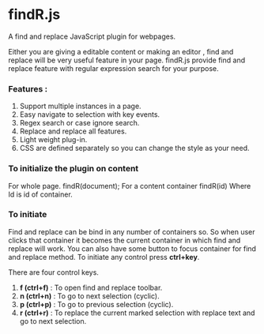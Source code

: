 findR.js
========

A find and replace JavaScript plugin for webpages.

Either you are giving a editable content or making an editor , find and replace will be very useful feature in your page. findR.js provide find and replace feature with regular expression search for your purpose.

<h3>Features :</h3>

1.  Support multiple instances in a page.
2.	Easy navigate to selection with key events.
3.	Regex search or case ignore search.
4.	Replace and replace all features.
5.	Light weight plug-in.
6.	CSS are defined separately so you can change the style as your need.

<h3>To initialize the plugin on content</h3>
For whole page.
findR(document);
For a content container
findR(id)
Where Id is id of container.

<h3>To initiate</h3>
Find and replace can be bind in any number of containers so. So when user clicks that container it becomes the current container in which find and replace will work. You can also have some button to focus container for find and replace method.
To initiate any control press <strong>ctrl+key</strong>.

There are four control keys. 

1.	<strong>f (ctrl+f)</strong> : To open find and replace toolbar.
2.	<strong>n (ctrl+n)</strong> : To go to next selection (cyclic).
3.  <strong>p (ctrl+p)</strong> : To go to previous selection (cyclic).
4.  <strong>r (ctrl+r)</strong> : To replace the current marked selection with replace text and go to next selection.

